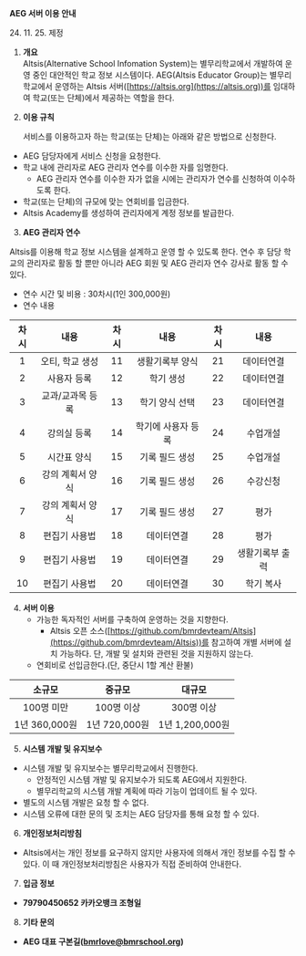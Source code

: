 **AEG 서버 이용 안내**

24\. 11\. 25\. 제정

1. **개요**  
   Altsis(Alternative School Infomation System)는 별무리학교에서 개발하여 운영 중인 대안적인 학교 정보 시스템이다. AEG(Altsis Educator Group)는 별무리학교에서 운영하는 Altsis 서버([https://altsis.org](https://altsis.org))를 임대하여 학교(또는 단체)에서 제공하는 역할을 한다.  
     
2. **이용 규칙**
   
	서비스를 이용하고자 하는 학교(또는 단체)는 아래와 같은 방법으로 신청한다.

* AEG 담당자에게 서비스 신청을 요청한다.  
* 학교 내에 관리자로 AEG 관리자 연수를 이수한 자를 임명한다.  
  * AEG 관리자 연수를 이수한 자가 없을 시에는 관리자가 연수를 신청하여 이수하도록 한다.  
* 학교(또는 단체)의 규모에 맞는 연회비를 입금한다.  
* Altsis Academy를 생성하여 관리자에게 계정 정보를 발급한다.


3. **AEG 관리자 연수**

Altsis를 이용해 학교 정보 시스템을 설계하고 운영 할 수 있도록 한다. 연수 후 담당 학교의 관리자로 활동 할 뿐만 아니라 AEG 회원 및 AEG 관리자 연수 강사로 활동 할 수 있다.

- 연수 시간 및 비용 : 30차시(1인 300,000원)  
- 연수 내용

| 차시 | 내용 | 차시 | 내용 | 차시 | 내용 |
| :---: | :---: | :---: | :---: | :---: | :---: |
| 1 | 오티, 학교 생성  | 11 |  생활기록부 양식 | 21 | 데이터연결 |
| 2 |  사용자 등록 | 12 | 학기 생성  | 22 | 데이터연결 |
| 3 |  교과/교과목 등록 | 13 | 학기 양식 선택 | 23 | 데이터연결 |
| 4 |  강의실 등록 | 14 |  학기에 사용자 등록 | 24 | 수업개설 |
| 5 |  시간표 양식 | 15 | 기록 필드 생성 | 25 | 수업개설 |
| 6 |  강의 계획서 양식 | 16 | 기록 필드 생성 | 26 | 수강신청 |
| 7 |  강의 계획서 양식 | 17 | 기록 필드 생성 | 27 | 평가 |
| 8 |  편집기 사용법 | 18 | 데이터연결 | 28 | 평가 |
| 9 | 편집기 사용법 | 19 | 데이터연결 | 29 |  생활기록부 출력 |
| 10 | 편집기 사용법 | 20 | 데이터연결 | 30 |  학기 복사 |

4. **서버 이용**  
   * 가능한 독자적인 서버를 구축하여 운영하는 것을 지향한다.  
     * Altsis 오픈 소스([https://github.com/bmrdevteam/Altsis](https://github.com/bmrdevteam/Altsis))를 참고하여 개별 서버에 설치 가능하다. 단, 개발 및 설치와 관련된 것을 지원하지 않는다.  
   * 연회비로 선입금한다.(단, 중단시 1할 계산 환불)

| 소규모 | 중규모 | 대규모 |
| :---: | :---: | :---: |
| 100명 미만 | 100명 이상 | 300명 이상 |
| 1년 360,000원 | 1년 720,000원 | 1년 1,200,000원 |

5. **시스템 개발 및 유지보수**  
* 시스템 개발 및 유지보수는 별무리학교에서 진행한다.  
  * 안정적인 시스템 개발 및 유지보수가 되도록 AEG에서 지원한다.  
  * 별무리학교의 시스템 개발 계획에 따라 기능이 업데이트 될 수 있다.  
* 별도의 시스템 개발은 요청 할 수 없다.  
* 시스템 오류에 대한 문의 및 조치는 AEG 담당자를 통해 요청 할 수 있다.

6. **개인정보처리방침**  
* Altsis에서는 개인 정보를 요구하지 않지만 사용자에 의해서 개인 정보를 수집 할 수 있다. 이 때 개인정보처리방침은 사용자가 직접 준비하여 안내한다.

7. **입금 정보**  
* **79790450652 카카오뱅크 조형일**

8. **기타 문의**  
* **AEG 대표 구본길(bmrlove@bmrschool.org)**
